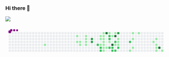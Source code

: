 ### Hi there 👋

<img src="https://github-readme-stats.vercel.app/api/top-langs/?username=gigatorvaldz&theme=dark">

<svg viewBox="-16 -32 880 192" width="880" height="192" xmlns="http://www.w3.org/2000/svg"><desc>Generated with https://github.com/Platane/snk</desc><style>:root{--cb:#1b1f230a;--cs:purple;--ce:#ebedf0;--c0:#ebedf0;--c1:#9be9a8;--c2:#40c463;--c3:#30a14e;--c4:#216e39}.c{shape-rendering:geometricPrecision;fill:var(--ce);stroke-width:1px;stroke:var(--cb);animation:none 30300ms linear infinite;width:12px;height:12px}@keyframes c0{5.6%{fill:var(--c1)}5.62%,100%{fill:var(--ce)}}.c.c0{fill:var(--c1);animation-name:c0}@keyframes c1{10.88%{fill:var(--c1)}10.9%,100%{fill:var(--ce)}}.c.c1{fill:var(--c1);animation-name:c1}@keyframes c2{10.22%{fill:var(--c1)}10.24%,100%{fill:var(--ce)}}.c.c2{fill:var(--c1);animation-name:c2}@keyframes c3{9.89%{fill:var(--c1)}9.91%,100%{fill:var(--ce)}}.c.c3{fill:var(--c1);animation-name:c3}@keyframes c4{9.56%{fill:var(--c1)}9.58%,100%{fill:var(--ce)}}.c.c4{fill:var(--c1);animation-name:c4}@keyframes c5{11.87%{fill:var(--c1)}11.89%,100%{fill:var(--ce)}}.c.c5{fill:var(--c1);animation-name:c5}@keyframes c6{12.2%{fill:var(--c1)}12.22%,100%{fill:var(--ce)}}.c.c6{fill:var(--c1);animation-name:c6}@keyframes c7{12.53%{fill:var(--c1)}12.55%,100%{fill:var(--ce)}}.c.c7{fill:var(--c1);animation-name:c7}@keyframes c8{12.86%{fill:var(--c1)}12.88%,100%{fill:var(--ce)}}.c.c8{fill:var(--c1);animation-name:c8}@keyframes c9{67.65%{fill:var(--c3)}67.67%,100%{fill:var(--ce)}}.c.c9{fill:var(--c3);animation-name:c9}@keyframes ca{67.98%{fill:var(--c3)}68%,100%{fill:var(--ce)}}.c.ca{fill:var(--c3);animation-name:ca}@keyframes cb{56.43%{fill:var(--c2)}56.45%,100%{fill:var(--ce)}}.c.cb{fill:var(--c2);animation-name:cb}@keyframes cc{40.58%{fill:var(--c1)}40.6%,100%{fill:var(--ce)}}.c.cc{fill:var(--c1);animation-name:cc}@keyframes cd{40.91%{fill:var(--c1)}40.93%,100%{fill:var(--ce)}}.c.cd{fill:var(--c1);animation-name:cd}@keyframes ce{44.87%{fill:var(--c1)}44.89%,100%{fill:var(--ce)}}.c.ce{fill:var(--c1);animation-name:ce}@keyframes cf{57.09%{fill:var(--c2)}57.11%,100%{fill:var(--ce)}}.c.cf{fill:var(--c2);animation-name:cf}@keyframes cg{57.42%{fill:var(--c2)}57.44%,100%{fill:var(--ce)}}.c.cg{fill:var(--c2);animation-name:cg}@keyframes ch{39.92%{fill:var(--c1)}39.94%,100%{fill:var(--ce)}}.c.ch{fill:var(--c1);animation-name:ch}@keyframes ci{40.25%{fill:var(--c1)}40.27%,100%{fill:var(--ce)}}.c.ci{fill:var(--c1);animation-name:ci}@keyframes cj{41.24%{fill:var(--c1)}41.26%,100%{fill:var(--ce)}}.c.cj{fill:var(--c1);animation-name:cj}@keyframes ck{15.17%{fill:var(--c1)}15.19%,100%{fill:var(--ce)}}.c.ck{fill:var(--c1);animation-name:ck}@keyframes cl{41.9%{fill:var(--c1)}41.92%,100%{fill:var(--ce)}}.c.cl{fill:var(--c1);animation-name:cl}@keyframes cm{42.89%{fill:var(--c1)}42.91%,100%{fill:var(--ce)}}.c.cm{fill:var(--c1);animation-name:cm}@keyframes cn{43.22%{fill:var(--c1)}43.24%,100%{fill:var(--ce)}}.c.cn{fill:var(--c1);animation-name:cn}@keyframes co{73.26%{fill:var(--c4)}73.28%,100%{fill:var(--ce)}}.c.co{fill:var(--c4);animation-name:co}@keyframes cp{42.56%{fill:var(--c1)}42.58%,100%{fill:var(--ce)}}.c.cp{fill:var(--c1);animation-name:cp}@keyframes cq{37.94%{fill:var(--c1)}37.96%,100%{fill:var(--ce)}}.c.cq{fill:var(--c1);animation-name:cq}@keyframes cr{54.12%{fill:var(--c2)}54.14%,100%{fill:var(--ce)}}.c.cr{fill:var(--c2);animation-name:cr}@keyframes cs{53.79%{fill:var(--c2)}53.81%,100%{fill:var(--ce)}}.c.cs{fill:var(--c2);animation-name:cs}@keyframes ct{15.83%{fill:var(--c1)}15.85%,100%{fill:var(--ce)}}.c.ct{fill:var(--c1);animation-name:ct}@keyframes cu{50.82%{fill:var(--c2)}50.84%,100%{fill:var(--ce)}}.c.cu{fill:var(--c2);animation-name:cu}@keyframes cv{35.96%{fill:var(--c1)}35.98%,100%{fill:var(--ce)}}.c.cv{fill:var(--c1);animation-name:cv}@keyframes cw{70.62%{fill:var(--c4)}70.64%,100%{fill:var(--ce)}}.c.cw{fill:var(--c4);animation-name:cw}@keyframes cx{50.49%{fill:var(--c2)}50.51%,100%{fill:var(--ce)}}.c.cx{fill:var(--c2);animation-name:cx}@keyframes cy{51.48%{fill:var(--c2)}51.5%,100%{fill:var(--ce)}}.c.cy{fill:var(--c2);animation-name:cy}@keyframes cz{36.62%{fill:var(--c1)}36.64%,100%{fill:var(--ce)}}.c.cz{fill:var(--c1);animation-name:cz}@keyframes c10{71.94%{fill:var(--c4)}71.96%,100%{fill:var(--ce)}}.c.c10{fill:var(--c4);animation-name:c10}@keyframes c11{48.83%{fill:var(--c2)}48.85%,100%{fill:var(--ce)}}.c.c11{fill:var(--c2);animation-name:c11}@keyframes c12{48.5%{fill:var(--c1)}48.52%,100%{fill:var(--ce)}}.c.c12{fill:var(--c1);animation-name:c12}@keyframes c13{51.81%{fill:var(--c2)}51.83%,100%{fill:var(--ce)}}.c.c13{fill:var(--c2);animation-name:c13}@keyframes c14{64.02%{fill:var(--c3)}64.04%,100%{fill:var(--ce)}}.c.c14{fill:var(--c3);animation-name:c14}@keyframes c15{17.15%{fill:var(--c1)}17.17%,100%{fill:var(--ce)}}.c.c15{fill:var(--c1);animation-name:c15}@keyframes c16{17.48%{fill:var(--c1)}17.5%,100%{fill:var(--ce)}}.c.c16{fill:var(--c1);animation-name:c16}@keyframes c17{17.81%{fill:var(--c1)}17.83%,100%{fill:var(--ce)}}.c.c17{fill:var(--c1);animation-name:c17}@keyframes c18{49.82%{fill:var(--c2)}49.84%,100%{fill:var(--ce)}}.c.c18{fill:var(--c2);animation-name:c18}@keyframes c19{61.71%{fill:var(--c2)}61.73%,100%{fill:var(--ce)}}.c.c19{fill:var(--c2);animation-name:c19}@keyframes c1a{20.45%{fill:var(--c1)}20.47%,100%{fill:var(--ce)}}.c.c1a{fill:var(--c1);animation-name:c1a}@keyframes c1b{22.76%{fill:var(--c1)}22.78%,100%{fill:var(--ce)}}.c.c1b{fill:var(--c1);animation-name:c1b}@keyframes c1c{22.1%{fill:var(--c1)}22.12%,100%{fill:var(--ce)}}.c.c1c{fill:var(--c1);animation-name:c1c}@keyframes c1d{19.79%{fill:var(--c1)}19.81%,100%{fill:var(--ce)}}.c.c1d{fill:var(--c1);animation-name:c1d}@keyframes c1e{23.42%{fill:var(--c1)}23.44%,100%{fill:var(--ce)}}.c.c1e{fill:var(--c1);animation-name:c1e}@keyframes c1f{26.72%{fill:var(--c1)}26.74%,100%{fill:var(--ce)}}.c.c1f{fill:var(--c1);animation-name:c1f}@keyframes c1g{26.06%{fill:var(--c1)}26.08%,100%{fill:var(--ce)}}.c.c1g{fill:var(--c1);animation-name:c1g}@keyframes c1h{27.38%{fill:var(--c1)}27.4%,100%{fill:var(--ce)}}.c.c1h{fill:var(--c1);animation-name:c1h}@keyframes c1i{27.71%{fill:var(--c1)}27.73%,100%{fill:var(--ce)}}.c.c1i{fill:var(--c1);animation-name:c1i}@keyframes c1j{28.04%{fill:var(--c1)}28.06%,100%{fill:var(--ce)}}.c.c1j{fill:var(--c1);animation-name:c1j}@keyframes c1k{80.85%{fill:var(--c4)}80.87%,100%{fill:var(--ce)}}.c.c1k{fill:var(--c4);animation-name:c1k}@keyframes c1l{28.7%{fill:var(--c1)}28.72%,100%{fill:var(--ce)}}.c.c1l{fill:var(--c1);animation-name:c1l}.u{transform-origin:0 0;transform:scale(0,1);animation:none linear 30300ms infinite}@keyframes u0{5.6%{transform:scale(0.000,1)}5.62%,9.56%{transform:scale(0.026,1)}9.58%,9.89%{transform:scale(0.051,1)}9.91%,10.22%{transform:scale(0.077,1)}10.24%,10.88%{transform:scale(0.103,1)}10.9%,11.87%{transform:scale(0.128,1)}11.89%,12.2%{transform:scale(0.154,1)}12.22%,12.53%{transform:scale(0.179,1)}12.55%,12.86%{transform:scale(0.205,1)}12.88%,15.17%{transform:scale(0.231,1)}15.19%,15.83%{transform:scale(0.256,1)}15.85%,17.15%{transform:scale(0.282,1)}17.17%,17.48%{transform:scale(0.308,1)}17.5%,17.81%{transform:scale(0.333,1)}17.83%,19.79%{transform:scale(0.359,1)}19.81%,20.45%{transform:scale(0.385,1)}20.47%,22.1%{transform:scale(0.410,1)}22.12%,22.76%{transform:scale(0.436,1)}22.78%,23.42%{transform:scale(0.462,1)}23.44%,26.06%{transform:scale(0.487,1)}26.08%,26.72%{transform:scale(0.513,1)}26.74%,27.38%{transform:scale(0.538,1)}27.4%,27.71%{transform:scale(0.564,1)}27.73%,28.04%{transform:scale(0.590,1)}28.06%,28.7%{transform:scale(0.615,1)}28.72%,35.96%{transform:scale(0.641,1)}35.98%,36.62%{transform:scale(0.667,1)}36.64%,37.94%{transform:scale(0.692,1)}37.96%,39.92%{transform:scale(0.718,1)}39.94%,40.25%{transform:scale(0.744,1)}40.27%,40.58%{transform:scale(0.769,1)}40.6%,40.91%{transform:scale(0.795,1)}40.93%,41.24%{transform:scale(0.821,1)}41.26%,41.9%{transform:scale(0.846,1)}41.92%,42.56%{transform:scale(0.872,1)}42.58%,42.89%{transform:scale(0.897,1)}42.91%,43.22%{transform:scale(0.923,1)}43.24%,44.87%{transform:scale(0.949,1)}44.89%,48.5%{transform:scale(0.974,1)}48.52%,100%{transform:scale(1.000,1)}}.u.u0{fill:var(--c1);animation-name:u0;transform-origin:0.0px 0}@keyframes u1{48.83%{transform:scale(0.000,1)}48.85%,49.82%{transform:scale(0.083,1)}49.84%,50.49%{transform:scale(0.167,1)}50.51%,50.82%{transform:scale(0.250,1)}50.84%,51.48%{transform:scale(0.333,1)}51.5%,51.81%{transform:scale(0.417,1)}51.83%,53.79%{transform:scale(0.500,1)}53.81%,54.12%{transform:scale(0.583,1)}54.14%,56.43%{transform:scale(0.667,1)}56.45%,57.09%{transform:scale(0.750,1)}57.11%,57.42%{transform:scale(0.833,1)}57.44%,61.71%{transform:scale(0.917,1)}61.73%,100%{transform:scale(1.000,1)}}.u.u1{fill:var(--c2);animation-name:u1;transform-origin:570.2px 0}@keyframes u2{64.02%{transform:scale(0.000,1)}64.04%,67.65%{transform:scale(0.333,1)}67.67%,67.98%{transform:scale(0.667,1)}68%,100%{transform:scale(1.000,1)}}.u.u2{fill:var(--c3);animation-name:u2;transform-origin:745.7px 0}@keyframes u3{70.62%{transform:scale(0.000,1)}70.64%,71.94%{transform:scale(0.250,1)}71.96%,73.26%{transform:scale(0.500,1)}73.28%,80.85%{transform:scale(0.750,1)}80.87%,100%{transform:scale(1.000,1)}}.u.u3{fill:var(--c4);animation-name:u3;transform-origin:789.5px 0}.s{shape-rendering:geometricPrecision;fill:var(--cs);animation:none linear 30300ms infinite}@keyframes s0{0%,99.67%{transform:translate(0px,-16px)}0.33%{transform:translate(0px,0px)}4.29%{transform:translate(192px,0px)}5.61%{transform:translate(192px,64px)}9.57%{transform:translate(384px,64px)}9.9%{transform:translate(384px,48px)}10.23%{transform:translate(368px,48px)}10.89%{transform:translate(368px,16px)}11.88%{transform:translate(416px,16px)}12.87%{transform:translate(416px,64px)}13.86%{transform:translate(464px,64px)}14.19%{transform:translate(464px,48px)}16.17%,46.53%,70.3%{transform:translate(560px,48px)}16.5%,35.64%,46.86%{transform:translate(560px,32px)}17.16%,47.52%{transform:translate(592px,32px)}17.82%,48.18%{transform:translate(592px,64px)}19.47%{transform:translate(672px,64px)}19.8%{transform:translate(672px,80px)}20.13%{transform:translate(656px,80px)}20.46%,60.73%{transform:translate(656px,96px)}20.79%{transform:translate(672px,96px)}22.77%{transform:translate(672px,0px)}25.41%{transform:translate(800px,0px)}26.07%{transform:translate(800px,32px)}26.4%{transform:translate(784px,32px)}26.73%{transform:translate(784px,48px)}27.06%{transform:translate(800px,48px)}28.05%{transform:translate(800px,96px)}28.71%{transform:translate(832px,96px)}30.03%{transform:translate(832px,32px)}36.3%,38.28%{transform:translate(560px,0px)}36.63%,72.28%{transform:translate(576px,0px)}36.96%{transform:translate(576px,-16px)}37.62%{transform:translate(544px,-16px)}37.95%,65.02%{transform:translate(544px,0px)}38.61%{transform:translate(560px,-16px)}39.6%{transform:translate(512px,-16px)}40.26%{transform:translate(512px,16px)}40.59%{transform:translate(496px,16px)}40.92%{transform:translate(496px,32px)}41.25%{transform:translate(512px,32px)}41.91%{transform:translate(512px,64px)}42.24%,44.22%{transform:translate(528px,64px)}42.57%{transform:translate(528px,80px)}42.9%{transform:translate(512px,80px)}43.23%{transform:translate(512px,96px)}43.56%{transform:translate(528px,96px)}44.88%,56.77%{transform:translate(496px,64px)}45.21%{transform:translate(496px,48px)}48.51%,70.96%{transform:translate(576px,64px)}48.84%{transform:translate(576px,48px)}49.17%{transform:translate(592px,48px)}49.83%{transform:translate(592px,80px)}50.83%{transform:translate(544px,80px)}51.16%{transform:translate(544px,96px)}51.82%{transform:translate(576px,96px)}53.14%{transform:translate(576px,32px)}53.8%{transform:translate(544px,32px)}54.13%,65.35%{transform:translate(544px,16px)}55.45%{transform:translate(480px,16px)}56.44%{transform:translate(480px,64px)}57.43%{transform:translate(496px,96px)}62.71%{transform:translate(656px,0px)}67.33%{transform:translate(448px,16px)}67.99%{transform:translate(448px,48px)}70.63%{transform:translate(560px,64px)}73.27%{transform:translate(528px,0px)}73.6%{transform:translate(528px,16px)}79.54%{transform:translate(816px,16px)}80.86%{transform:translate(816px,80px)}96.04%{transform:translate(80px,80px)}96.7%{transform:translate(80px,48px)}97.36%{transform:translate(48px,48px)}98.68%{transform:translate(48px,-16px)}}.s.s0{transform:translate(0px,-16px);animation-name:s0}@keyframes s1{0%,99.67%{transform:translate(16px,-16px)}0.33%{transform:translate(0px,-16px)}0.66%{transform:translate(0px,0px)}4.62%{transform:translate(192px,0px)}5.94%{transform:translate(192px,64px)}9.9%{transform:translate(384px,64px)}10.23%{transform:translate(384px,48px)}10.56%{transform:translate(368px,48px)}11.22%{transform:translate(368px,16px)}12.21%{transform:translate(416px,16px)}13.2%{transform:translate(416px,64px)}14.19%{transform:translate(464px,64px)}14.52%{transform:translate(464px,48px)}16.5%,46.86%,70.63%{transform:translate(560px,48px)}16.83%,35.97%,47.19%{transform:translate(560px,32px)}17.49%,47.85%{transform:translate(592px,32px)}18.15%,48.51%{transform:translate(592px,64px)}19.8%{transform:translate(672px,64px)}20.13%{transform:translate(672px,80px)}20.46%{transform:translate(656px,80px)}20.79%,61.06%{transform:translate(656px,96px)}21.12%{transform:translate(672px,96px)}23.1%{transform:translate(672px,0px)}25.74%{transform:translate(800px,0px)}26.4%{transform:translate(800px,32px)}26.73%{transform:translate(784px,32px)}27.06%{transform:translate(784px,48px)}27.39%{transform:translate(800px,48px)}28.38%{transform:translate(800px,96px)}29.04%{transform:translate(832px,96px)}30.36%{transform:translate(832px,32px)}36.63%,38.61%{transform:translate(560px,0px)}36.96%,72.61%{transform:translate(576px,0px)}37.29%{transform:translate(576px,-16px)}37.95%{transform:translate(544px,-16px)}38.28%,65.35%{transform:translate(544px,0px)}38.94%{transform:translate(560px,-16px)}39.93%{transform:translate(512px,-16px)}40.59%{transform:translate(512px,16px)}40.92%{transform:translate(496px,16px)}41.25%{transform:translate(496px,32px)}41.58%{transform:translate(512px,32px)}42.24%{transform:translate(512px,64px)}42.57%,44.55%{transform:translate(528px,64px)}42.9%{transform:translate(528px,80px)}43.23%{transform:translate(512px,80px)}43.56%{transform:translate(512px,96px)}43.89%{transform:translate(528px,96px)}45.21%,57.1%{transform:translate(496px,64px)}45.54%{transform:translate(496px,48px)}48.84%,71.29%{transform:translate(576px,64px)}49.17%{transform:translate(576px,48px)}49.5%{transform:translate(592px,48px)}50.17%{transform:translate(592px,80px)}51.16%{transform:translate(544px,80px)}51.49%{transform:translate(544px,96px)}52.15%{transform:translate(576px,96px)}53.47%{transform:translate(576px,32px)}54.13%{transform:translate(544px,32px)}54.46%,65.68%{transform:translate(544px,16px)}55.78%{transform:translate(480px,16px)}56.77%{transform:translate(480px,64px)}57.76%{transform:translate(496px,96px)}63.04%{transform:translate(656px,0px)}67.66%{transform:translate(448px,16px)}68.32%{transform:translate(448px,48px)}70.96%{transform:translate(560px,64px)}73.6%{transform:translate(528px,0px)}73.93%{transform:translate(528px,16px)}79.87%{transform:translate(816px,16px)}81.19%{transform:translate(816px,80px)}96.37%{transform:translate(80px,80px)}97.03%{transform:translate(80px,48px)}97.69%{transform:translate(48px,48px)}99.01%{transform:translate(48px,-16px)}}.s.s1{transform:translate(16px,-16px);animation-name:s1}@keyframes s2{0%,99.67%{transform:translate(32px,-16px)}0.66%{transform:translate(0px,-16px)}0.99%{transform:translate(0px,0px)}4.95%{transform:translate(192px,0px)}6.27%{transform:translate(192px,64px)}10.23%{transform:translate(384px,64px)}10.56%{transform:translate(384px,48px)}10.89%{transform:translate(368px,48px)}11.55%{transform:translate(368px,16px)}12.54%{transform:translate(416px,16px)}13.53%{transform:translate(416px,64px)}14.52%{transform:translate(464px,64px)}14.85%{transform:translate(464px,48px)}16.83%,47.19%,70.96%{transform:translate(560px,48px)}17.16%,36.3%,47.52%{transform:translate(560px,32px)}17.82%,48.18%{transform:translate(592px,32px)}18.48%,48.84%{transform:translate(592px,64px)}20.13%{transform:translate(672px,64px)}20.46%{transform:translate(672px,80px)}20.79%{transform:translate(656px,80px)}21.12%,61.39%{transform:translate(656px,96px)}21.45%{transform:translate(672px,96px)}23.43%{transform:translate(672px,0px)}26.07%{transform:translate(800px,0px)}26.73%{transform:translate(800px,32px)}27.06%{transform:translate(784px,32px)}27.39%{transform:translate(784px,48px)}27.72%{transform:translate(800px,48px)}28.71%{transform:translate(800px,96px)}29.37%{transform:translate(832px,96px)}30.69%{transform:translate(832px,32px)}36.96%,38.94%{transform:translate(560px,0px)}37.29%,72.94%{transform:translate(576px,0px)}37.62%{transform:translate(576px,-16px)}38.28%{transform:translate(544px,-16px)}38.61%,65.68%{transform:translate(544px,0px)}39.27%{transform:translate(560px,-16px)}40.26%{transform:translate(512px,-16px)}40.92%{transform:translate(512px,16px)}41.25%{transform:translate(496px,16px)}41.58%{transform:translate(496px,32px)}41.91%{transform:translate(512px,32px)}42.57%{transform:translate(512px,64px)}42.9%,44.88%{transform:translate(528px,64px)}43.23%{transform:translate(528px,80px)}43.56%{transform:translate(512px,80px)}43.89%{transform:translate(512px,96px)}44.22%{transform:translate(528px,96px)}45.54%,57.43%{transform:translate(496px,64px)}45.87%{transform:translate(496px,48px)}49.17%,71.62%{transform:translate(576px,64px)}49.5%{transform:translate(576px,48px)}49.83%{transform:translate(592px,48px)}50.5%{transform:translate(592px,80px)}51.49%{transform:translate(544px,80px)}51.82%{transform:translate(544px,96px)}52.48%{transform:translate(576px,96px)}53.8%{transform:translate(576px,32px)}54.46%{transform:translate(544px,32px)}54.79%,66.01%{transform:translate(544px,16px)}56.11%{transform:translate(480px,16px)}57.1%{transform:translate(480px,64px)}58.09%{transform:translate(496px,96px)}63.37%{transform:translate(656px,0px)}67.99%{transform:translate(448px,16px)}68.65%{transform:translate(448px,48px)}71.29%{transform:translate(560px,64px)}73.93%{transform:translate(528px,0px)}74.26%{transform:translate(528px,16px)}80.2%{transform:translate(816px,16px)}81.52%{transform:translate(816px,80px)}96.7%{transform:translate(80px,80px)}97.36%{transform:translate(80px,48px)}98.02%{transform:translate(48px,48px)}99.34%{transform:translate(48px,-16px)}}.s.s2{transform:translate(32px,-16px);animation-name:s2}@keyframes s3{0%,99.67%{transform:translate(48px,-16px)}0.99%{transform:translate(0px,-16px)}1.32%{transform:translate(0px,0px)}5.28%{transform:translate(192px,0px)}6.6%{transform:translate(192px,64px)}10.56%{transform:translate(384px,64px)}10.89%{transform:translate(384px,48px)}11.22%{transform:translate(368px,48px)}11.88%{transform:translate(368px,16px)}12.87%{transform:translate(416px,16px)}13.86%{transform:translate(416px,64px)}14.85%{transform:translate(464px,64px)}15.18%{transform:translate(464px,48px)}17.16%,47.52%,71.29%{transform:translate(560px,48px)}17.49%,36.63%,47.85%{transform:translate(560px,32px)}18.15%,48.51%{transform:translate(592px,32px)}18.81%,49.17%{transform:translate(592px,64px)}20.46%{transform:translate(672px,64px)}20.79%{transform:translate(672px,80px)}21.12%{transform:translate(656px,80px)}21.45%,61.72%{transform:translate(656px,96px)}21.78%{transform:translate(672px,96px)}23.76%{transform:translate(672px,0px)}26.4%{transform:translate(800px,0px)}27.06%{transform:translate(800px,32px)}27.39%{transform:translate(784px,32px)}27.72%{transform:translate(784px,48px)}28.05%{transform:translate(800px,48px)}29.04%{transform:translate(800px,96px)}29.7%{transform:translate(832px,96px)}31.02%{transform:translate(832px,32px)}37.29%,39.27%{transform:translate(560px,0px)}37.62%,73.27%{transform:translate(576px,0px)}37.95%{transform:translate(576px,-16px)}38.61%{transform:translate(544px,-16px)}38.94%,66.01%{transform:translate(544px,0px)}39.6%{transform:translate(560px,-16px)}40.59%{transform:translate(512px,-16px)}41.25%{transform:translate(512px,16px)}41.58%{transform:translate(496px,16px)}41.91%{transform:translate(496px,32px)}42.24%{transform:translate(512px,32px)}42.9%{transform:translate(512px,64px)}43.23%,45.21%{transform:translate(528px,64px)}43.56%{transform:translate(528px,80px)}43.89%{transform:translate(512px,80px)}44.22%{transform:translate(512px,96px)}44.55%{transform:translate(528px,96px)}45.87%,57.76%{transform:translate(496px,64px)}46.2%{transform:translate(496px,48px)}49.5%,71.95%{transform:translate(576px,64px)}49.83%{transform:translate(576px,48px)}50.17%{transform:translate(592px,48px)}50.83%{transform:translate(592px,80px)}51.82%{transform:translate(544px,80px)}52.15%{transform:translate(544px,96px)}52.81%{transform:translate(576px,96px)}54.13%{transform:translate(576px,32px)}54.79%{transform:translate(544px,32px)}55.12%,66.34%{transform:translate(544px,16px)}56.44%{transform:translate(480px,16px)}57.43%{transform:translate(480px,64px)}58.42%{transform:translate(496px,96px)}63.7%{transform:translate(656px,0px)}68.32%{transform:translate(448px,16px)}68.98%{transform:translate(448px,48px)}71.62%{transform:translate(560px,64px)}74.26%{transform:translate(528px,0px)}74.59%{transform:translate(528px,16px)}80.53%{transform:translate(816px,16px)}81.85%{transform:translate(816px,80px)}97.03%{transform:translate(80px,80px)}97.69%{transform:translate(80px,48px)}98.35%{transform:translate(48px,48px)}}.s.s3{transform:translate(48px,-16px);animation-name:s3}</style><rect class="c" x="2" y="2" rx="2" ry="2"/><rect class="c" x="2" y="18" rx="2" ry="2"/><rect class="c" x="2" y="34" rx="2" ry="2"/><rect class="c" x="2" y="50" rx="2" ry="2"/><rect class="c" x="2" y="66" rx="2" ry="2"/><rect class="c" x="2" y="82" rx="2" ry="2"/><rect class="c" x="2" y="98" rx="2" ry="2"/><rect class="c" x="18" y="2" rx="2" ry="2"/><rect class="c" x="18" y="18" rx="2" ry="2"/><rect class="c" x="18" y="34" rx="2" ry="2"/><rect class="c" x="18" y="50" rx="2" ry="2"/><rect class="c" x="18" y="66" rx="2" ry="2"/><rect class="c" x="18" y="82" rx="2" ry="2"/><rect class="c" x="18" y="98" rx="2" ry="2"/><rect class="c" x="34" y="2" rx="2" ry="2"/><rect class="c" x="34" y="18" rx="2" ry="2"/><rect class="c" x="34" y="34" rx="2" ry="2"/><rect class="c" x="34" y="50" rx="2" ry="2"/><rect class="c" x="34" y="66" rx="2" ry="2"/><rect class="c" x="34" y="82" rx="2" ry="2"/><rect class="c" x="34" y="98" rx="2" ry="2"/><rect class="c" x="50" y="2" rx="2" ry="2"/><rect class="c" x="50" y="18" rx="2" ry="2"/><rect class="c" x="50" y="34" rx="2" ry="2"/><rect class="c" x="50" y="50" rx="2" ry="2"/><rect class="c" x="50" y="66" rx="2" ry="2"/><rect class="c" x="50" y="82" rx="2" ry="2"/><rect class="c" x="50" y="98" rx="2" ry="2"/><rect class="c" x="66" y="2" rx="2" ry="2"/><rect class="c" x="66" y="18" rx="2" ry="2"/><rect class="c" x="66" y="34" rx="2" ry="2"/><rect class="c" x="66" y="50" rx="2" ry="2"/><rect class="c" x="66" y="66" rx="2" ry="2"/><rect class="c" x="66" y="82" rx="2" ry="2"/><rect class="c" x="66" y="98" rx="2" ry="2"/><rect class="c" x="82" y="2" rx="2" ry="2"/><rect class="c" x="82" y="18" rx="2" ry="2"/><rect class="c" x="82" y="34" rx="2" ry="2"/><rect class="c" x="82" y="50" rx="2" ry="2"/><rect class="c" x="82" y="66" rx="2" ry="2"/><rect class="c" x="82" y="82" rx="2" ry="2"/><rect class="c" x="82" y="98" rx="2" ry="2"/><rect class="c" x="98" y="2" rx="2" ry="2"/><rect class="c" x="98" y="18" rx="2" ry="2"/><rect class="c" x="98" y="34" rx="2" ry="2"/><rect class="c" x="98" y="50" rx="2" ry="2"/><rect class="c" x="98" y="66" rx="2" ry="2"/><rect class="c" x="98" y="82" rx="2" ry="2"/><rect class="c" x="98" y="98" rx="2" ry="2"/><rect class="c" x="114" y="2" rx="2" ry="2"/><rect class="c" x="114" y="18" rx="2" ry="2"/><rect class="c" x="114" y="34" rx="2" ry="2"/><rect class="c" x="114" y="50" rx="2" ry="2"/><rect class="c" x="114" y="66" rx="2" ry="2"/><rect class="c" x="114" y="82" rx="2" ry="2"/><rect class="c" x="114" y="98" rx="2" ry="2"/><rect class="c" x="130" y="2" rx="2" ry="2"/><rect class="c" x="130" y="18" rx="2" ry="2"/><rect class="c" x="130" y="34" rx="2" ry="2"/><rect class="c" x="130" y="50" rx="2" ry="2"/><rect class="c" x="130" y="66" rx="2" ry="2"/><rect class="c" x="130" y="82" rx="2" ry="2"/><rect class="c" x="130" y="98" rx="2" ry="2"/><rect class="c" x="146" y="2" rx="2" ry="2"/><rect class="c" x="146" y="18" rx="2" ry="2"/><rect class="c" x="146" y="34" rx="2" ry="2"/><rect class="c" x="146" y="50" rx="2" ry="2"/><rect class="c" x="146" y="66" rx="2" ry="2"/><rect class="c" x="146" y="82" rx="2" ry="2"/><rect class="c" x="146" y="98" rx="2" ry="2"/><rect class="c" x="162" y="2" rx="2" ry="2"/><rect class="c" x="162" y="18" rx="2" ry="2"/><rect class="c" x="162" y="34" rx="2" ry="2"/><rect class="c" x="162" y="50" rx="2" ry="2"/><rect class="c" x="162" y="66" rx="2" ry="2"/><rect class="c" x="162" y="82" rx="2" ry="2"/><rect class="c" x="162" y="98" rx="2" ry="2"/><rect class="c" x="178" y="2" rx="2" ry="2"/><rect class="c" x="178" y="18" rx="2" ry="2"/><rect class="c" x="178" y="34" rx="2" ry="2"/><rect class="c" x="178" y="50" rx="2" ry="2"/><rect class="c" x="178" y="66" rx="2" ry="2"/><rect class="c" x="178" y="82" rx="2" ry="2"/><rect class="c" x="178" y="98" rx="2" ry="2"/><rect class="c" x="194" y="2" rx="2" ry="2"/><rect class="c" x="194" y="18" rx="2" ry="2"/><rect class="c" x="194" y="34" rx="2" ry="2"/><rect class="c" x="194" y="50" rx="2" ry="2"/><rect class="c c0" x="194" y="66" rx="2" ry="2"/><rect class="c" x="194" y="82" rx="2" ry="2"/><rect class="c" x="194" y="98" rx="2" ry="2"/><rect class="c" x="210" y="2" rx="2" ry="2"/><rect class="c" x="210" y="18" rx="2" ry="2"/><rect class="c" x="210" y="34" rx="2" ry="2"/><rect class="c" x="210" y="50" rx="2" ry="2"/><rect class="c" x="210" y="66" rx="2" ry="2"/><rect class="c" x="210" y="82" rx="2" ry="2"/><rect class="c" x="210" y="98" rx="2" ry="2"/><rect class="c" x="226" y="2" rx="2" ry="2"/><rect class="c" x="226" y="18" rx="2" ry="2"/><rect class="c" x="226" y="34" rx="2" ry="2"/><rect class="c" x="226" y="50" rx="2" ry="2"/><rect class="c" x="226" y="66" rx="2" ry="2"/><rect class="c" x="226" y="82" rx="2" ry="2"/><rect class="c" x="226" y="98" rx="2" ry="2"/><rect class="c" x="242" y="2" rx="2" ry="2"/><rect class="c" x="242" y="18" rx="2" ry="2"/><rect class="c" x="242" y="34" rx="2" ry="2"/><rect class="c" x="242" y="50" rx="2" ry="2"/><rect class="c" x="242" y="66" rx="2" ry="2"/><rect class="c" x="242" y="82" rx="2" ry="2"/><rect class="c" x="242" y="98" rx="2" ry="2"/><rect class="c" x="258" y="2" rx="2" ry="2"/><rect class="c" x="258" y="18" rx="2" ry="2"/><rect class="c" x="258" y="34" rx="2" ry="2"/><rect class="c" x="258" y="50" rx="2" ry="2"/><rect class="c" x="258" y="66" rx="2" ry="2"/><rect class="c" x="258" y="82" rx="2" ry="2"/><rect class="c" x="258" y="98" rx="2" ry="2"/><rect class="c" x="274" y="2" rx="2" ry="2"/><rect class="c" x="274" y="18" rx="2" ry="2"/><rect class="c" x="274" y="34" rx="2" ry="2"/><rect class="c" x="274" y="50" rx="2" ry="2"/><rect class="c" x="274" y="66" rx="2" ry="2"/><rect class="c" x="274" y="82" rx="2" ry="2"/><rect class="c" x="274" y="98" rx="2" ry="2"/><rect class="c" x="290" y="2" rx="2" ry="2"/><rect class="c" x="290" y="18" rx="2" ry="2"/><rect class="c" x="290" y="34" rx="2" ry="2"/><rect class="c" x="290" y="50" rx="2" ry="2"/><rect class="c" x="290" y="66" rx="2" ry="2"/><rect class="c" x="290" y="82" rx="2" ry="2"/><rect class="c" x="290" y="98" rx="2" ry="2"/><rect class="c" x="306" y="2" rx="2" ry="2"/><rect class="c" x="306" y="18" rx="2" ry="2"/><rect class="c" x="306" y="34" rx="2" ry="2"/><rect class="c" x="306" y="50" rx="2" ry="2"/><rect class="c" x="306" y="66" rx="2" ry="2"/><rect class="c" x="306" y="82" rx="2" ry="2"/><rect class="c" x="306" y="98" rx="2" ry="2"/><rect class="c" x="322" y="2" rx="2" ry="2"/><rect class="c" x="322" y="18" rx="2" ry="2"/><rect class="c" x="322" y="34" rx="2" ry="2"/><rect class="c" x="322" y="50" rx="2" ry="2"/><rect class="c" x="322" y="66" rx="2" ry="2"/><rect class="c" x="322" y="82" rx="2" ry="2"/><rect class="c" x="322" y="98" rx="2" ry="2"/><rect class="c" x="338" y="2" rx="2" ry="2"/><rect class="c" x="338" y="18" rx="2" ry="2"/><rect class="c" x="338" y="34" rx="2" ry="2"/><rect class="c" x="338" y="50" rx="2" ry="2"/><rect class="c" x="338" y="66" rx="2" ry="2"/><rect class="c" x="338" y="82" rx="2" ry="2"/><rect class="c" x="338" y="98" rx="2" ry="2"/><rect class="c" x="354" y="2" rx="2" ry="2"/><rect class="c" x="354" y="18" rx="2" ry="2"/><rect class="c" x="354" y="34" rx="2" ry="2"/><rect class="c" x="354" y="50" rx="2" ry="2"/><rect class="c" x="354" y="66" rx="2" ry="2"/><rect class="c" x="354" y="82" rx="2" ry="2"/><rect class="c" x="354" y="98" rx="2" ry="2"/><rect class="c" x="370" y="2" rx="2" ry="2"/><rect class="c c1" x="370" y="18" rx="2" ry="2"/><rect class="c" x="370" y="34" rx="2" ry="2"/><rect class="c c2" x="370" y="50" rx="2" ry="2"/><rect class="c" x="370" y="66" rx="2" ry="2"/><rect class="c" x="370" y="82" rx="2" ry="2"/><rect class="c" x="370" y="98" rx="2" ry="2"/><rect class="c" x="386" y="2" rx="2" ry="2"/><rect class="c" x="386" y="18" rx="2" ry="2"/><rect class="c" x="386" y="34" rx="2" ry="2"/><rect class="c c3" x="386" y="50" rx="2" ry="2"/><rect class="c c4" x="386" y="66" rx="2" ry="2"/><rect class="c" x="386" y="82" rx="2" ry="2"/><rect class="c" x="386" y="98" rx="2" ry="2"/><rect class="c" x="402" y="2" rx="2" ry="2"/><rect class="c" x="402" y="18" rx="2" ry="2"/><rect class="c" x="402" y="34" rx="2" ry="2"/><rect class="c" x="402" y="50" rx="2" ry="2"/><rect class="c" x="402" y="66" rx="2" ry="2"/><rect class="c" x="402" y="82" rx="2" ry="2"/><rect class="c" x="402" y="98" rx="2" ry="2"/><rect class="c" x="418" y="2" rx="2" ry="2"/><rect class="c c5" x="418" y="18" rx="2" ry="2"/><rect class="c c6" x="418" y="34" rx="2" ry="2"/><rect class="c c7" x="418" y="50" rx="2" ry="2"/><rect class="c c8" x="418" y="66" rx="2" ry="2"/><rect class="c" x="418" y="82" rx="2" ry="2"/><rect class="c" x="418" y="98" rx="2" ry="2"/><rect class="c" x="434" y="2" rx="2" ry="2"/><rect class="c" x="434" y="18" rx="2" ry="2"/><rect class="c" x="434" y="34" rx="2" ry="2"/><rect class="c" x="434" y="50" rx="2" ry="2"/><rect class="c" x="434" y="66" rx="2" ry="2"/><rect class="c" x="434" y="82" rx="2" ry="2"/><rect class="c" x="434" y="98" rx="2" ry="2"/><rect class="c" x="450" y="2" rx="2" ry="2"/><rect class="c" x="450" y="18" rx="2" ry="2"/><rect class="c c9" x="450" y="34" rx="2" ry="2"/><rect class="c ca" x="450" y="50" rx="2" ry="2"/><rect class="c" x="450" y="66" rx="2" ry="2"/><rect class="c" x="450" y="82" rx="2" ry="2"/><rect class="c" x="450" y="98" rx="2" ry="2"/><rect class="c" x="466" y="2" rx="2" ry="2"/><rect class="c" x="466" y="18" rx="2" ry="2"/><rect class="c" x="466" y="34" rx="2" ry="2"/><rect class="c" x="466" y="50" rx="2" ry="2"/><rect class="c" x="466" y="66" rx="2" ry="2"/><rect class="c" x="466" y="82" rx="2" ry="2"/><rect class="c" x="466" y="98" rx="2" ry="2"/><rect class="c" x="482" y="2" rx="2" ry="2"/><rect class="c" x="482" y="18" rx="2" ry="2"/><rect class="c" x="482" y="34" rx="2" ry="2"/><rect class="c" x="482" y="50" rx="2" ry="2"/><rect class="c cb" x="482" y="66" rx="2" ry="2"/><rect class="c" x="482" y="82" rx="2" ry="2"/><rect class="c" x="482" y="98" rx="2" ry="2"/><rect class="c" x="498" y="2" rx="2" ry="2"/><rect class="c cc" x="498" y="18" rx="2" ry="2"/><rect class="c cd" x="498" y="34" rx="2" ry="2"/><rect class="c" x="498" y="50" rx="2" ry="2"/><rect class="c ce" x="498" y="66" rx="2" ry="2"/><rect class="c cf" x="498" y="82" rx="2" ry="2"/><rect class="c cg" x="498" y="98" rx="2" ry="2"/><rect class="c ch" x="514" y="2" rx="2" ry="2"/><rect class="c ci" x="514" y="18" rx="2" ry="2"/><rect class="c cj" x="514" y="34" rx="2" ry="2"/><rect class="c ck" x="514" y="50" rx="2" ry="2"/><rect class="c cl" x="514" y="66" rx="2" ry="2"/><rect class="c cm" x="514" y="82" rx="2" ry="2"/><rect class="c cn" x="514" y="98" rx="2" ry="2"/><rect class="c co" x="530" y="2" rx="2" ry="2"/><rect class="c" x="530" y="18" rx="2" ry="2"/><rect class="c" x="530" y="34" rx="2" ry="2"/><rect class="c" x="530" y="50" rx="2" ry="2"/><rect class="c" x="530" y="66" rx="2" ry="2"/><rect class="c cp" x="530" y="82" rx="2" ry="2"/><rect class="c" x="530" y="98" rx="2" ry="2"/><rect class="c cq" x="546" y="2" rx="2" ry="2"/><rect class="c cr" x="546" y="18" rx="2" ry="2"/><rect class="c cs" x="546" y="34" rx="2" ry="2"/><rect class="c ct" x="546" y="50" rx="2" ry="2"/><rect class="c" x="546" y="66" rx="2" ry="2"/><rect class="c cu" x="546" y="82" rx="2" ry="2"/><rect class="c" x="546" y="98" rx="2" ry="2"/><rect class="c" x="562" y="2" rx="2" ry="2"/><rect class="c cv" x="562" y="18" rx="2" ry="2"/><rect class="c" x="562" y="34" rx="2" ry="2"/><rect class="c" x="562" y="50" rx="2" ry="2"/><rect class="c cw" x="562" y="66" rx="2" ry="2"/><rect class="c cx" x="562" y="82" rx="2" ry="2"/><rect class="c cy" x="562" y="98" rx="2" ry="2"/><rect class="c cz" x="578" y="2" rx="2" ry="2"/><rect class="c c10" x="578" y="18" rx="2" ry="2"/><rect class="c" x="578" y="34" rx="2" ry="2"/><rect class="c c11" x="578" y="50" rx="2" ry="2"/><rect class="c c12" x="578" y="66" rx="2" ry="2"/><rect class="c" x="578" y="82" rx="2" ry="2"/><rect class="c c13" x="578" y="98" rx="2" ry="2"/><rect class="c c14" x="594" y="2" rx="2" ry="2"/><rect class="c" x="594" y="18" rx="2" ry="2"/><rect class="c c15" x="594" y="34" rx="2" ry="2"/><rect class="c c16" x="594" y="50" rx="2" ry="2"/><rect class="c c17" x="594" y="66" rx="2" ry="2"/><rect class="c c18" x="594" y="82" rx="2" ry="2"/><rect class="c" x="594" y="98" rx="2" ry="2"/><rect class="c" x="610" y="2" rx="2" ry="2"/><rect class="c" x="610" y="18" rx="2" ry="2"/><rect class="c" x="610" y="34" rx="2" ry="2"/><rect class="c" x="610" y="50" rx="2" ry="2"/><rect class="c" x="610" y="66" rx="2" ry="2"/><rect class="c" x="610" y="82" rx="2" ry="2"/><rect class="c" x="610" y="98" rx="2" ry="2"/><rect class="c" x="626" y="2" rx="2" ry="2"/><rect class="c" x="626" y="18" rx="2" ry="2"/><rect class="c" x="626" y="34" rx="2" ry="2"/><rect class="c" x="626" y="50" rx="2" ry="2"/><rect class="c" x="626" y="66" rx="2" ry="2"/><rect class="c" x="626" y="82" rx="2" ry="2"/><rect class="c" x="626" y="98" rx="2" ry="2"/><rect class="c" x="642" y="2" rx="2" ry="2"/><rect class="c" x="642" y="18" rx="2" ry="2"/><rect class="c" x="642" y="34" rx="2" ry="2"/><rect class="c" x="642" y="50" rx="2" ry="2"/><rect class="c" x="642" y="66" rx="2" ry="2"/><rect class="c" x="642" y="82" rx="2" ry="2"/><rect class="c" x="642" y="98" rx="2" ry="2"/><rect class="c" x="658" y="2" rx="2" ry="2"/><rect class="c" x="658" y="18" rx="2" ry="2"/><rect class="c" x="658" y="34" rx="2" ry="2"/><rect class="c c19" x="658" y="50" rx="2" ry="2"/><rect class="c" x="658" y="66" rx="2" ry="2"/><rect class="c" x="658" y="82" rx="2" ry="2"/><rect class="c c1a" x="658" y="98" rx="2" ry="2"/><rect class="c c1b" x="674" y="2" rx="2" ry="2"/><rect class="c" x="674" y="18" rx="2" ry="2"/><rect class="c c1c" x="674" y="34" rx="2" ry="2"/><rect class="c" x="674" y="50" rx="2" ry="2"/><rect class="c" x="674" y="66" rx="2" ry="2"/><rect class="c c1d" x="674" y="82" rx="2" ry="2"/><rect class="c" x="674" y="98" rx="2" ry="2"/><rect class="c" x="690" y="2" rx="2" ry="2"/><rect class="c" x="690" y="18" rx="2" ry="2"/><rect class="c" x="690" y="34" rx="2" ry="2"/><rect class="c" x="690" y="50" rx="2" ry="2"/><rect class="c" x="690" y="66" rx="2" ry="2"/><rect class="c" x="690" y="82" rx="2" ry="2"/><rect class="c" x="690" y="98" rx="2" ry="2"/><rect class="c c1e" x="706" y="2" rx="2" ry="2"/><rect class="c" x="706" y="18" rx="2" ry="2"/><rect class="c" x="706" y="34" rx="2" ry="2"/><rect class="c" x="706" y="50" rx="2" ry="2"/><rect class="c" x="706" y="66" rx="2" ry="2"/><rect class="c" x="706" y="82" rx="2" ry="2"/><rect class="c" x="706" y="98" rx="2" ry="2"/><rect class="c" x="722" y="2" rx="2" ry="2"/><rect class="c" x="722" y="18" rx="2" ry="2"/><rect class="c" x="722" y="34" rx="2" ry="2"/><rect class="c" x="722" y="50" rx="2" ry="2"/><rect class="c" x="722" y="66" rx="2" ry="2"/><rect class="c" x="722" y="82" rx="2" ry="2"/><rect class="c" x="722" y="98" rx="2" ry="2"/><rect class="c" x="738" y="2" rx="2" ry="2"/><rect class="c" x="738" y="18" rx="2" ry="2"/><rect class="c" x="738" y="34" rx="2" ry="2"/><rect class="c" x="738" y="50" rx="2" ry="2"/><rect class="c" x="738" y="66" rx="2" ry="2"/><rect class="c" x="738" y="82" rx="2" ry="2"/><rect class="c" x="738" y="98" rx="2" ry="2"/><rect class="c" x="754" y="2" rx="2" ry="2"/><rect class="c" x="754" y="18" rx="2" ry="2"/><rect class="c" x="754" y="34" rx="2" ry="2"/><rect class="c" x="754" y="50" rx="2" ry="2"/><rect class="c" x="754" y="66" rx="2" ry="2"/><rect class="c" x="754" y="82" rx="2" ry="2"/><rect class="c" x="754" y="98" rx="2" ry="2"/><rect class="c" x="770" y="2" rx="2" ry="2"/><rect class="c" x="770" y="18" rx="2" ry="2"/><rect class="c" x="770" y="34" rx="2" ry="2"/><rect class="c" x="770" y="50" rx="2" ry="2"/><rect class="c" x="770" y="66" rx="2" ry="2"/><rect class="c" x="770" y="82" rx="2" ry="2"/><rect class="c" x="770" y="98" rx="2" ry="2"/><rect class="c" x="786" y="2" rx="2" ry="2"/><rect class="c" x="786" y="18" rx="2" ry="2"/><rect class="c" x="786" y="34" rx="2" ry="2"/><rect class="c c1f" x="786" y="50" rx="2" ry="2"/><rect class="c" x="786" y="66" rx="2" ry="2"/><rect class="c" x="786" y="82" rx="2" ry="2"/><rect class="c" x="786" y="98" rx="2" ry="2"/><rect class="c" x="802" y="2" rx="2" ry="2"/><rect class="c" x="802" y="18" rx="2" ry="2"/><rect class="c c1g" x="802" y="34" rx="2" ry="2"/><rect class="c" x="802" y="50" rx="2" ry="2"/><rect class="c c1h" x="802" y="66" rx="2" ry="2"/><rect class="c c1i" x="802" y="82" rx="2" ry="2"/><rect class="c c1j" x="802" y="98" rx="2" ry="2"/><rect class="c" x="818" y="2" rx="2" ry="2"/><rect class="c" x="818" y="18" rx="2" ry="2"/><rect class="c" x="818" y="34" rx="2" ry="2"/><rect class="c" x="818" y="50" rx="2" ry="2"/><rect class="c" x="818" y="66" rx="2" ry="2"/><rect class="c c1k" x="818" y="82" rx="2" ry="2"/><rect class="c" x="818" y="98" rx="2" ry="2"/><rect class="c" x="834" y="2" rx="2" ry="2"/><rect class="c" x="834" y="18" rx="2" ry="2"/><rect class="c" x="834" y="34" rx="2" ry="2"/><rect class="c" x="834" y="50" rx="2" ry="2"/><rect class="c" x="834" y="66" rx="2" ry="2"/><rect class="c" x="834" y="82" rx="2" ry="2"/><rect class="c c1l" x="834" y="98" rx="2" ry="2"/><rect class="u u0" height="12" width="570.8" x="0.0" y="144"/><rect class="u u1" height="12" width="176.0" x="570.2" y="144"/><rect class="u u2" height="12" width="44.5" x="745.7" y="144"/><rect class="u u3" height="12" width="59.1" x="789.5" y="144"/><rect class="s s0" x="0.8" y="0.8" width="14.4" height="14.4" rx="4.5" ry="4.5"/><rect class="s s1" x="1.8" y="1.8" width="12.3" height="12.3" rx="4.1" ry="4.1"/><rect class="s s2" x="2.6" y="2.6" width="10.8" height="10.8" rx="3.6" ry="3.6"/><rect class="s s3" x="3.0" y="3.0" width="9.9" height="9.9" rx="3.3" ry="3.3"/></svg>

<!--
**gigatorvaldz/gigatorvaldz** is a ✨ _special_ ✨ repository because its `README.md` (this file) appears on your GitHub profile.

Here are some ideas to get you started:

- 🔭 I’m currently working on ...
- 🌱 I’m currently learning ...
- 👯 I’m looking to collaborate on ...
- 🤔 I’m looking for help with ...
- 💬 Ask me about ...
- 📫 How to reach me: ...
- 😄 Pronouns: ...
- ⚡ Fun fact: ...
-->
